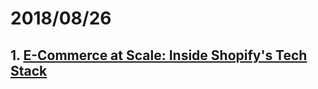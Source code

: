 # 2018/08/26

## 1. [E-Commerce at Scale: Inside Shopify's Tech Stack](https://engineering.shopify.com/blogs/engineering/e-commerce-at-scale-inside-shopifys-tech-stack)


